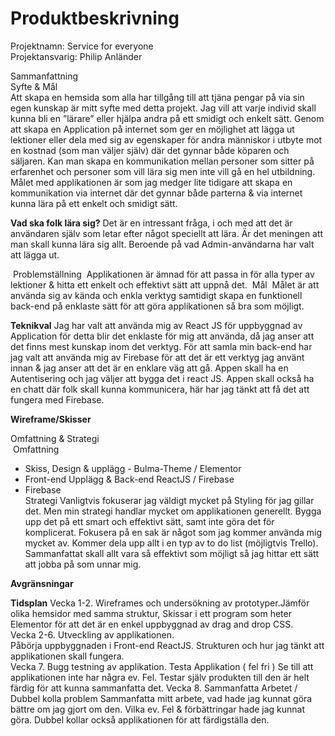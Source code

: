 <h1>Produktbeskrivning</h1>

Projektnamn: Service for everyone <br>
Projektansvarig: Philip Anländer

Sammanfattning  <br>
Syfte & Mål <br>
Att skapa en hemsida som alla har tillgång till att tjäna pengar på via sin egen kunskap är mitt syfte med detta projekt. Jag vill att varje individ skall kunna bli en ”lärare” eller hjälpa andra på ett smidigt och enkelt sätt. Genom att skapa en Application på internet som ger en möjlighet att lägga ut lektioner eller dela med sig av egenskaper för andra människor i utbyte mot en kostnad (som man väljer själv) där det gynnar både köparen och säljaren. Kan man skapa en kommunikation mellan personer som sitter på erfarenhet och personer som vill lära sig men inte vill gå en hel utbildning. Målet med applikationen är som jag medger lite tidigare att skapa en kommunikation via internet där det gynnar både parterna & via internet kunna lära på ett enkelt och smidigt sätt.  

<strong>Vad ska folk lära sig?</strong>
Det är en intressant fråga, i och med att det är användaren själv som letar efter något speciellt att lära. Är det meningen att man skall kunna lära sig allt. Beroende på vad Admin-användarna har valt att lägga ut.

 Problemställning
 Applikationen är ämnad för att passa in för alla typer av lektioner & hitta ett enkelt och effektivt sätt att uppnå det.
 Mål
 Målet är att använda sig av kända och enkla verktyg samtidigt skapa en funktionell back-end på enklaste sätt för att göra applikationen så bra som möjligt.<br>
 
<strong>Teknikval</strong>
Jag har valt att använda mig av React JS för uppbyggnad av Application för detta blir det enklaste för mig att använda, då jag anser att det finns mest kunskap inom det verktyg.  För att samla min back-end har jag valt att använda mig av Firebase för att det är ett verktyg jag använt innan & jag anser att det är en enklare väg att gå.  Appen skall ha en Autentisering och jag väljer att bygga det i react JS. Appen skall också ha en chatt där folk skall kunna kommunicera, här har jag tänkt att få det att fungera med Firebase.


<strong>Wireframe/Skisser</strong>



</strong>Omfattning & Strategi</strong><br>
 Omfattning

- Skiss, Design & upplägg - Bulma-Theme / Elementor <br>
- Front-end Upplägg & Back-end ReactJS / Firebase
- Firebase <br>
Strategi
Vanligtvis fokuserar jag väldigt mycket på Styling för jag gillar det. Men min strategi handlar mycket om applikationen generellt. Bygga upp det på ett smart och effektivt sätt, samt inte göra det för komplicerat. Fokusera på en sak är något som jag kommer använda mig mycket av. Kommer dela upp allt i en typ av to do list (möjligtvis Trello). Sammanfattat skall allt vara så effektivt som möjligt så jag hittar ett sätt att jobba på som unnar mig.

<strong>Avgränsningar</strong>


<strong>Tidsplan</strong>
Vecka 1-2. Wireframes och undersökning av prototyper.<italic>Jämför olika hemsidor med samma struktur, Skissar i ett program som heter Elementor för att det är en enkel uppbyggnad av drag and drop CSS. </italic><br>
Vecka 2-6. Utveckling av applikationen.  
<italic>Påbörja uppbyggnaden i Front-end ReactJS. Strukturen och hur jag tänkt att applikationen skall fungera.</italic><br>
Vecka 7. Bugg testning av applikation. Testa Applikation ( fel fri )
<italic>Se till att applikationen inte har några ev. Fel. Testar själv produkten till den är helt färdig för att kunna sammanfatta det.</italic>
Vecka 8. Sammanfatta Arbetet / Dubbel kolla problem
<italic>Sammanfatta mitt arbete, vad hade jag kunnat göra bättre om jag gjort om den. Vilka ev. Fel & förbättringar hade jag kunnat göra. Dubbel kollar också applikationen för att färdigställa den.</italic>

